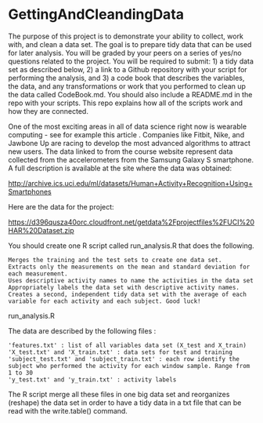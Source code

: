 # GettingAndCleandingData
The purpose of this project is to demonstrate your ability to collect, work with, and clean a data set. The goal is to prepare tidy data that can be used for later analysis. You will be graded by your peers on a series of yes/no questions related to the project. You will be required to submit: 1) a tidy data set as described below, 2) a link to a Github repository with your script for performing the analysis, and 3) a code book that describes the variables, the data, and any transformations or work that you performed to clean up the data called CodeBook.md. You should also include a README.md in the repo with your scripts. This repo explains how all of the scripts work and how they are connected.

One of the most exciting areas in all of data science right now is wearable computing - see for example this article . Companies like Fitbit, Nike, and Jawbone Up are racing to develop the most advanced algorithms to attract new users. The data linked to from the course website represent data collected from the accelerometers from the Samsung Galaxy S smartphone. A full description is available at the site where the data was obtained:

http://archive.ics.uci.edu/ml/datasets/Human+Activity+Recognition+Using+Smartphones

Here are the data for the project:

https://d396qusza40orc.cloudfront.net/getdata%2Fprojectfiles%2FUCI%20HAR%20Dataset.zip

You should create one R script called run_analysis.R that does the following.

    Merges the training and the test sets to create one data set.
    Extracts only the measurements on the mean and standard deviation for each measurement.
    Uses descriptive activity names to name the activities in the data set
    Appropriately labels the data set with descriptive activity names.
    Creates a second, independent tidy data set with the average of each variable for each activity and each subject. Good luck!

run_analysis.R

The data are described by the following files :

    'features.txt' : list of all variables data set (X_test and X_train)
    'X_test.txt' and 'X_train.txt' : data sets for test and training
    'subject_test.txt' and 'subject_train.txt' : each row identify the subject who performed the activity for each window sample. Range from 1 to 30
    'y_test.txt' and 'y_train.txt' : activity labels

The R script merge all these files in one big data set and reorganizes (reshape) the data set in order to have a tidy data in a txt file that can be read with the write.table() command.

 
